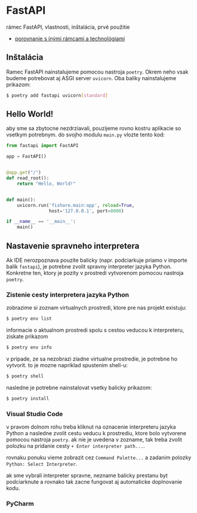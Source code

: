 # FastAPI

rámec FastAPI, vlastnosti, inštalácia, prvé použitie

* [porovnanie s inými rámcami a technológiami](https://www.techempower.com/benchmarks/#section=data-r20&hw=ph&test=query&l=v2p4an-db&a=2)


## Inštalácia

Ramec FastAPI nainstalujeme pomocou nastroja `poetry`. Okrem neho vsak budeme potrebovat aj ASGI server `uvicorn`. Oba baliky nainstalujeme prikazom:

```bash
$ poetry add fastapi uvicorn[standard]
```


## Hello World!

aby sme sa zbytocne nezdrziavali, pouzijeme rovno kostru aplikacie so vsetkym potrebnym. do svojho modulu `main.py` vlozte tento kod:

```python
from fastapi import FastAPI

app = FastAPI()


@app.get("/")
def read_root():
    return "Hello, World!"


def main():
    uvicorn.run('fishare.main:app', reload=True,
                host='127.0.0.1', port=8000)

if __name__ == '__main__':
    main()
```


## Nastavenie spravneho interpretera

Ak IDE nerozpoznava pouzite balicky (napr. podciarkuje priamo v importe balik `fastapi`), je potrebne zvolit spravny interpreter jazyka Python. Konkretne ten, ktory je pozity v prostredi vytvorenom pomocou nastroja `poetry`.

### Zistenie cesty interpretera jazyka Python

zobrazime si zoznam virtualnych prostredi, ktore pre nas projekt existuju:

```bash
$ poetry env list
```

informacie o aktualnom prostredi spolu s cestou veducou k interpreteru, ziskate prikazom

```bash
$ poetry env info
```

v pripade, ze sa nezobrazi ziadne virtualne prostredie, je potrebne ho vytvorit. to je mozne napriklad spustenim shell-u:

```bash
$ poetry shell
```

nasledne je potrebne nainstalovat vsetky balicky prikazom:

```bash
$ poetry install
```


### Visual Studio Code

v pravom dolnom rohu treba kliknut na oznacenie interpreteru jazyka Python a nasledne zvolit cestu veducu k prostrediu, ktore bolo vytvorene pomocou nastroja `poetry`. ak nie je uvedena v zozname, tak treba zvolit polozku na pridanie cesty `+ Enter interpreter path...`.

rovnaku ponuku vieme zobrazit cez `Command Palette...` a zadanim polozky `Python: Select Interpreter`.

ak sme vybrali interpreter spravne, nezname balicky prestanu byt podciarknute a rovnako tak zacne fungovat aj automaticke doplnovanie kodu.


### PyCharm

<!--
#### Python Project Interpreter Update

Aktualne sa bude PyCharm stazovat na to, ze nepozna jednotlive moduly, ktore pouzivame a vela veci v nasom kode bude podciarknutych cervenou farbou. to je preto, ze o virtualne prostredie sa momentalne stara `poetry` a _PyCharm_ o tom nevie. aktualizujeme teda nastavenia interpretra:

1. otvorime `File` > `Settings`
2. v dialogovom okne nasledne `Project: fishare` > `Python Interpreter`
3. pri polozke interpretera klikneme na zubate koliesko a klikneme na polozku `Add...`
4. zo zoznamu vlavo najprv vyberieme `Poetry Environment` a zo zoznamu `Existing environment` vyberieme interpreter nasho projektu


#### Nastavenie spustania projektu v Pycharm-e

mame v podstate dva sposoby:

1. staci pravym tlacidlom mysi kliknut na modul `main.py` a spustit ho. tym sa vytvori spustac sam. toto je pouzitelne v pripade jednomodulovych projektov. nas bude komplexnejsi, takze toto robit nebudeme.

2. vytvorit samostatnu konfiguraciu pre spustenie projektu cez polozku `Edit Configuration`:

    * module name - `fishare.main`
    * interpereter - poetry set
    * nastavit workdir na korenovy priecinok projektu
-->
